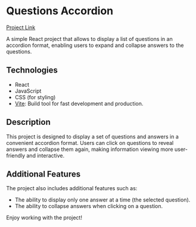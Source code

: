 # Questions Accordion

[Project Link](https://questions-accordion.onrender.com)

A simple React project that allows to display a list of questions in an accordion format, enabling users to expand and collapse answers to the questions.

## Technologies

- React
- JavaScript
- CSS (for styling)
- [Vite](https://vitejs.dev/): Build tool for fast development and production.

## Description

This project is designed to display a set of questions and answers in a convenient accordion format. Users can click on questions to reveal answers and collapse them again, making information viewing more user-friendly and interactive.

## Additional Features

The project also includes additional features such as:

- The ability to display only one answer at a time (the selected question).
- The ability to collapse answers when clicking on a question.

Enjoy working with the project!
